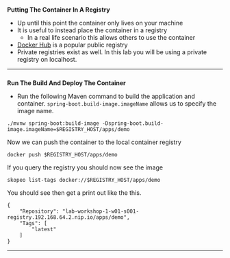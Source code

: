 
### 
**Putting The Container In A Registry**



*   Up until this point the container only lives on your machine
*   It is useful to instead place the container in a registry
    *   In a real life scenario this allows others to use the container
*   [Docker Hub](https://hub.docker.com/) is a popular public registry
*   Private registries exist as well. In this lab you will be using a private registry on localhost.


---


### 
**Run The Build And Deploy The Container**



*   Run the following Maven command to build the application and container.  `spring-boot.build-image.imageName`
allows us to specify the image name.

```execute-1
./mvnw spring-boot:build-image -Dspring-boot.build-image.imageName=$REGISTRY_HOST/apps/demo
```

Now we can push the container to the local container registry
```execute-1
docker push $REGISTRY_HOST/apps/demo
```

If you query the registry you should now see the image

```execute-1
skopeo list-tags docker://$REGISTRY_HOST/apps/demo
```

You should see then get a print out like the this.
```
{
    "Repository": "lab-workshop-1-w01-s001-registry.192.168.64.2.nip.io/apps/demo",
    "Tags": [
        "latest"
    ]
}
```
---